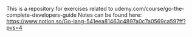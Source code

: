 This is a repository for exercises related to udemy.com/course/go-the-complete-developers-guide
Notes can be found here: https://www.notion.so/Go-lang-541eea81463c4897a0c7a0569ca597ff?pvs=4
